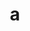 ---
layout: cake
title:  a
type: cake
bannerimg: /banners/cakebanner
comic: cake_29.png
name: Farmers
hovertext: heh heh
next: 30
prev: 28
permalink: cakes/29/
---